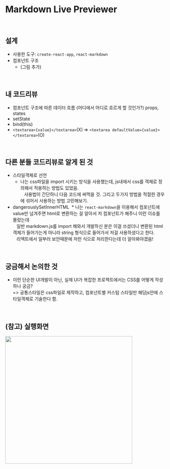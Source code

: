 # Markdown Live Previewer

<br>

## 설계

* 사용한 도구: `create-react-app`, `react-markdown`
* 컴포넌트 구조
  * (그림 추가)

<br>

## 내 코드리뷰

* 컴포넌트 구조에 따른 데이터 흐름 (어디에서 어디로 흐르게 할 것인가?) props, states
* setState
* bind(this)
* `<textarea>{value}</textarea>`(X) => `<textarea defaultValue={value}></textarea>`(O)

<br>

## 다른 분들 코드리뷰로 알게 된 것

* 스타일객체로 선언
  * 나는 css파일을 import 시키는 방식을 사용했는데, js내에서 css를 객체로 정의해서 적용하는 방법도 있었음. <br>
    사용법이 간단하니 다음 코드에 써먹을 것. 그리고 두가지 방법을 적절한 경우에 섞어서 사용하는 방법 고민해보기.
* dangerouslySetInnerHTML
  * 나는 `react-markdown`을 이용해서 컴포넌트에 value만 넘겨주면 html로 변환하는 걸 알아서 저 컴포넌트가 해주니 이런 이슈를 몰랐는데 <br>
    일반 markdown.js를 import 해와서 개발하신 분은 이걸 쓰셨더니 변환된 html 객체가 들어가는게 아니라 string 형식으로 들어가서 저걸 사용하셨다고 한다.<br>
    리액트에서 일부러 보안때문에 저런 식으로 처리한다는데 더 알아봐야겠음!

<br>

## 궁금해서 논의한 것

* 이런 단순한 UI개발이 아닌, 실제 UI가 복잡한 프로젝트에서는 CSS를 어떻게 작성하나 궁금? <br>
=> 공통스타일은 css파일로 제작하고, 컴포넌트별 커스텀 스타일만 해당js안에 스타일객체로 기술한다 함.

<br>

## (참고) 실행화면

<img src="https://user-images.githubusercontent.com/23192677/36019823-d03951d0-0dc3-11e8-93a6-cfc3448c9c6c.png" style="width: 400px;">
